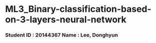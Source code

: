 # ML3_Binary-classification-based-on-3-layers-neural-network

### Student ID : 20144367    Name : Lee, Donghyun
